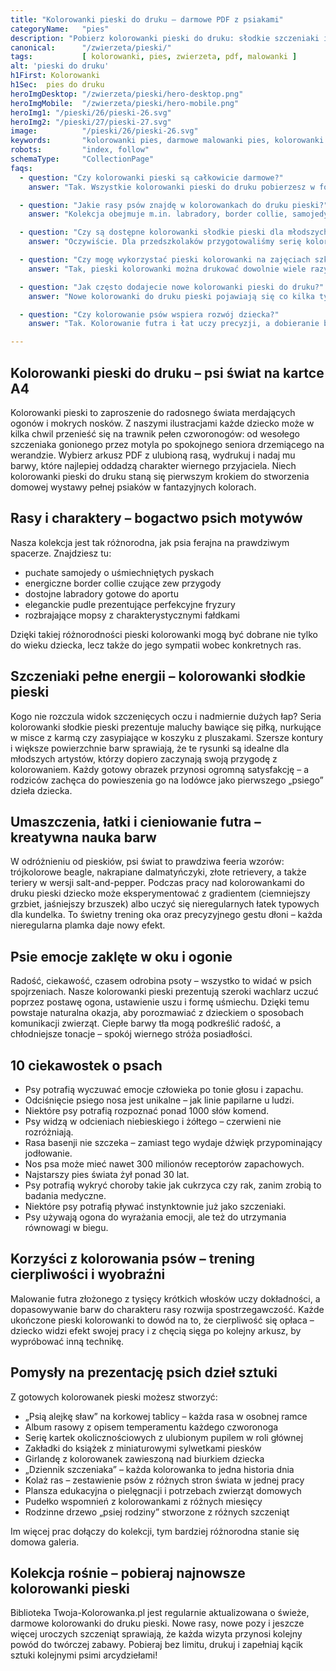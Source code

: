 ```yaml
---
title: "Kolorowanki pieski do druku – darmowe PDF z psiakami"
categoryName:   "pies"
description: "Pobierz kolorowanki pieski do druku: słodkie szczeniaki i rasowe psy w wysokiej jakości PDF. Drukuj bez logowania, koloruj i twórz własną psią galerię!"
canonical:      "/zwierzeta/pieski/"
tags:           [ kolorowanki, pies, zwierzeta, pdf, malowanki ]
alt: 'pieski do druku'
h1First: Kolorowanki
h1Sec:  pies do druku
heroImgDesktop: "/zwierzeta/pieski/hero-desktop.png"
heroImgMobile:  "/zwierzeta/pieski/hero-mobile.png"
heroImg1: "/pieski/26/pieski-26.svg"
heroImg2: "/pieski/27/pieski-27.svg"
image:          "/pieski/26/pieski-26.svg"
keywords:       "kolorowanki pies, darmowe malowanki pies, kolorowanki zwierzeta"
robots:         "index, follow"
schemaType:     "CollectionPage"
faqs:
  - question: "Czy kolorowanki pieski są całkowicie darmowe?"
    answer: "Tak. Wszystkie kolorowanki pieski do druku pobierzesz w formacie PDF bez logowania i bez jakichkolwiek opłat."

  - question: "Jakie rasy psów znajdę w kolorowankach do druku pieski?"
    answer: "Kolekcja obejmuje m.in. labradory, border collie, samojedy, pudle, mopsy oraz różnokolorowe kundelki – każda rasa ma osobny arkusz PDF."

  - question: "Czy są dostępne kolorowanki słodkie pieski dla młodszych dzieci?"
    answer: "Oczywiście. Dla przedszkolaków przygotowaliśmy serię kolorowanki słodkie pieski z dużymi konturami i minimalną liczbą detali."

  - question: "Czy mogę wykorzystać pieski kolorowanki na zajęciach szkolnych?"
    answer: "Tak, pieski kolorowanki można drukować dowolnie wiele razy i używać na lekcjach plastyki, świetlicy lub warsztatach kreatywnych."

  - question: "Jak często dodajecie nowe kolorowanki pieski do druku?"
    answer: "Nowe kolorowanki do druku pieski pojawiają się co kilka tygodni – warto regularnie sprawdzać aktualizacje, by rozbudować domową kolekcję."

  - question: "Czy kolorowanie psów wspiera rozwój dziecka?"
    answer: "Tak. Kolorowanie futra i łat uczy precyzji, a dobieranie barw do charakteru rasy rozwija wyobraźnię oraz spostrzegawczość."

---
```

## Kolorowanki pieski do druku – psi świat na kartce A4

Kolorowanki pieski to zaproszenie do radosnego świata merdających ogonów i mokrych nosków. Z naszymi ilustracjami każde dziecko może w kilka chwil przenieść się na trawnik pełen czworonogów: od wesołego szczeniaka gonionego przez motyla po spokojnego seniora drzemiącego na werandzie. Wybierz arkusz PDF z ulubioną rasą, wydrukuj i nadaj mu barwy, które najlepiej oddadzą charakter wiernego przyjaciela. Niech kolorowanki pieski do druku staną się pierwszym krokiem do stworzenia domowej wystawy pełnej psiaków w fantazyjnych kolorach.

## Rasy i charaktery – bogactwo psich motywów

Nasza kolekcja jest tak różnorodna, jak psia ferajna na prawdziwym spacerze. Znajdziesz tu:

<ul class="grid grid-cols-1 mb-3 sm:grid-cols-2 md:grid-cols-3 lg:grid-cols-5 gap-x-6 gap-y-3 text-center text-base md:text-lg font-light max-w-5xl mx-auto">
<li class="bg-none text-black p-2 flex items-center justify-center font-medium rounded border-4 border-dotted border-orange-500">puchate samojedy o uśmiechniętych pyskach</li>
<li class="bg-none text-black p-2 flex items-center justify-center font-medium rounded border-4 border-dotted border-tertiary-400">energiczne border collie czujące zew przygody</li>
<li class="bg-none text-black p-2 flex items-center justify-center font-medium rounded border-4 border-dotted border-yellow-500">dostojne labradory gotowe do aportu</li>
<li class="bg-none text-black p-2 flex items-center justify-center font-medium rounded border-4 border-dotted border-sec-500">eleganckie pudle prezentujące perfekcyjne fryzury</li>
<li class="bg-none text-black p-2 flex items-center justify-center font-medium rounded border-4 border-dotted border-main-500">rozbrajające mopsy z charakterystycznymi fałdkami</li>
</ul>

Dzięki takiej różnorodności pieski kolorowanki mogą być dobrane nie tylko do wieku dziecka, lecz także do jego sympatii wobec konkretnych ras.

## Szczeniaki pełne energii – kolorowanki słodkie pieski

Kogo nie rozczula widok szczenięcych oczu i nadmiernie dużych łap? Seria kolorowanki słodkie pieski prezentuje maluchy bawiące się piłką, nurkujące w misce z karmą czy zasypiające w koszyku z pluszakami. Szersze kontury i większe powierzchnie barw sprawiają, że te rysunki są idealne dla młodszych artystów, którzy dopiero zaczynają swoją przygodę z kolorowaniem. Każdy gotowy obrazek przynosi ogromną satysfakcję – a rodziców zachęca do powieszenia go na lodówce jako pierwszego „psiego” dzieła dziecka.

## Umaszczenia, łatki i cieniowanie futra – kreatywna nauka barw

W odróżnieniu od pieskiów, psi świat to prawdziwa feeria wzorów: trójkolorowe beagle, nakrapiane dalmatyńczyki, złote retrievery, a także teriery w wersji salt-and-pepper. Podczas pracy nad kolorowankami do druku pieski dziecko może eksperymentować z gradientem (ciemniejszy grzbiet, jaśniejszy brzuszek) albo uczyć się nieregularnych łatek typowych dla kundelka. To świetny trening oka oraz precyzyjnego gestu dłoni – każda nieregularna plamka daje nowy efekt.

## Psie emocje zaklęte w oku i ogonie

Radość, ciekawość, czasem odrobina psoty – wszystko to widać w psich spojrzeniach. Nasze kolorowanki pieski prezentują szeroki wachlarz uczuć poprzez postawę ogona, ustawienie uszu i formę uśmiechu. Dzięki temu powstaje naturalna okazja, aby porozmawiać z dzieckiem o sposobach komunikacji zwierząt. Ciepłe barwy tła mogą podkreślić radość, a chłodniejsze tonacje – spokój wiernego stróża posiadłości.

## 10 ciekawostek o psach

<ul class="grid grid-cols-1 mb-3 sm:grid-cols-2 md:grid-cols-3 lg:grid-cols-5 gap-x-6 gap-y-3 text-center text-base md:text-lg font-light max-w-5xl mx-auto">
<li class="bg-none text-black p-2 flex items-center justify-center font-medium rounded border-4 border-dotted border-orange-500">Psy potrafią wyczuwać emocje człowieka po tonie głosu i zapachu.</li>
<li class="bg-none text-black p-2 flex items-center justify-center font-medium rounded border-4 border-dotted border-tertiary-400">Odciśnięcie psiego nosa jest unikalne – jak linie papilarne u ludzi.</li>
<li class="bg-none text-black p-2 flex items-center justify-center font-medium rounded border-4 border-dotted border-yellow-500">Niektóre psy potrafią rozpoznać ponad 1000 słów komend.</li>
<li class="bg-none text-black p-2 flex items-center justify-center font-medium rounded border-4 border-dotted border-sec-500">Psy widzą w odcieniach niebieskiego i żółtego – czerwieni nie rozróżniają.</li>
<li class="bg-none text-black p-2 flex items-center justify-center font-medium rounded border-4 border-dotted border-main-500">Rasa basenji nie szczeka – zamiast tego wydaje dźwięk przypominający jodłowanie.</li>
<li class="bg-none text-black p-2 flex items-center justify-center font-medium rounded border-4 border-dotted border-pink-500">Nos psa może mieć nawet 300 milionów receptorów zapachowych.</li>
<li class="bg-none text-black p-2 flex items-center justify-center font-medium rounded border-4 border-dotted border-sky-500">Najstarszy pies świata żył ponad 30 lat.</li>
<li class="bg-none text-black p-2 flex items-center justify-center font-medium rounded border-4 border-dotted border-lime-500">Psy potrafią wykryć choroby takie jak cukrzyca czy rak, zanim zrobią to badania medyczne.</li>
<li class="bg-none text-black p-2 flex items-center justify-center font-medium rounded border-4 border-dotted border-emerald-500">Niektóre psy potrafią pływać instynktownie już jako szczeniaki.</li>
<li class="bg-none text-black p-2 flex items-center justify-center font-medium rounded border-4 border-dotted border-rose-500">Psy używają ogona do wyrażania emocji, ale też do utrzymania równowagi w biegu.</li>
</ul>

## Korzyści z kolorowania psów – trening cierpliwości i wyobraźni

Malowanie futra złożonego z tysięcy krótkich włosków uczy dokładności, a dopasowywanie barw do charakteru rasy rozwija spostrzegawczość. Każde ukończone pieski kolorowanki to dowód na to, że cierpliwość się opłaca – dziecko widzi efekt swojej pracy i z chęcią sięga po kolejny arkusz, by wypróbować inną technikę.

## Pomysły na prezentację psich dzieł sztuki

Z gotowych kolorowanek pieski możesz stworzyć:

<ul class="grid grid-cols-1 mb-3 sm:grid-cols-2 md:grid-cols-3 lg:grid-cols-5 gap-x-6 gap-y-3 text-center text-base md:text-lg font-light max-w-5xl mx-auto">
  <li class="bg-none text-black p-2 flex items-center justify-center font-medium rounded border-4 border-dotted border-orange-500">„Psią alejkę sław” na korkowej tablicy – każda rasa w osobnej ramce</li>
  <li class="bg-none text-black p-2 flex items-center justify-center font-medium rounded border-4 border-dotted border-tertiary-400">Album rasowy z opisem temperamentu każdego czworonoga</li>
  <li class="bg-none text-black p-2 flex items-center justify-center font-medium rounded border-4 border-dotted border-yellow-500">Serię kartek okolicznościowych z ulubionym pupilem w roli głównej</li>
  <li class="bg-none text-black p-2 flex items-center justify-center font-medium rounded border-4 border-dotted border-sec-500">Zakładki do książek z miniaturowymi sylwetkami piesków</li>
  <li class="bg-none text-black p-2 flex items-center justify-center font-medium rounded border-4 border-dotted border-main-500">Girlandę z kolorowanek zawieszoną nad biurkiem dziecka</li>
  <li class="bg-none text-black p-2 flex items-center justify-center font-medium rounded border-4 border-dotted border-lime-500">„Dziennik szczeniaka” – każda kolorowanka to jedna historia dnia</li>
  <li class="bg-none text-black p-2 flex items-center justify-center font-medium rounded border-4 border-dotted border-pink-500">Kolaż ras – zestawienie psów z różnych stron świata w jednej pracy</li>
  <li class="bg-none text-black p-2 flex items-center justify-center font-medium rounded border-4 border-dotted border-sky-500">Plansza edukacyjna o pielęgnacji i potrzebach zwierząt domowych</li>
  <li class="bg-none text-black p-2 flex items-center justify-center font-medium rounded border-4 border-dotted border-red-500">Pudełko wspomnień z kolorowankami z różnych miesięcy</li>
  <li class="bg-none text-black p-2 flex items-center justify-center font-medium rounded border-4 border-dotted border-violet-500">Rodzinne drzewo „psiej rodziny” stworzone z różnych szczeniąt</li>
</ul>

Im więcej prac dołączy do kolekcji, tym bardziej różnorodna stanie się domowa galeria.


## Kolekcja rośnie – pobieraj najnowsze kolorowanki pieski

Biblioteka Twoja-Kolorowanka.pl jest regularnie aktualizowana o świeże, darmowe kolorowanki do druku pieski. Nowe rasy, nowe pozy i jeszcze więcej uroczych szczeniąt sprawiają, że każda wizyta przynosi kolejny powód do twórczej zabawy. Pobieraj bez limitu, drukuj i zapełniaj kącik sztuki kolejnymi psimi arcydziełami!